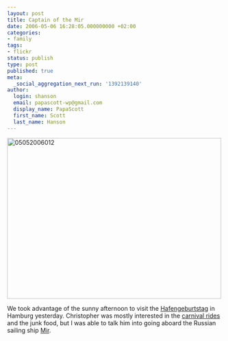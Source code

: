 ```yaml
---
layout: post
title: Captain of the Mir
date: 2006-05-06 16:28:05.000000000 +02:00
categories:
- family
tags:
- flickr
status: publish
type: post
published: true
meta:
  _social_aggregation_next_run: '1392139140'
author:
  login: shanson
  email: papascott-wp@gmail.com
  display_name: PapaScott
  first_name: Scott
  last_name: Hanson
---
```

<p><a href="http://www.flickr.com/photos/papascott/140960845/" title="Photo Sharing"><img src="http://static.flickr.com/45/140960845_5740e5f654.jpg" width="500" height="375" alt="05052006012" /></a></p>
<p>We took advantage of the sunny afternoon to visit the <a href="http://www.hafengeburtstag.de/Content_en/start_e.htm">Hafengeburtstag</a> in Hamburg yesterday. Christopher was mostly interested in the <a href="http://flickr.com/photos/papascott/140828086/">carnival rides</a> and the junk food, but I was able to talk him into going aboard the Russian sailing ship <a href="http://www.tallshipmir.ru/">Mir</a>.</p>
